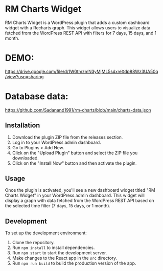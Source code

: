 # RM Charts Widget

RM Charts Widget is a WordPress plugin that adds a custom dashboard widget with a Recharts graph. This widget allows users to visualize data fetched from the WordPress REST API with filters for 7 days, 15 days, and 1 month.
# DEMO: 
https://drive.google.com/file/d/1W0tmzmN3yMjML5sdxreXdp88Wz3UA50q/view?usp=sharing
# Database data:
https://github.com/Sadanand1991/rm-charts/blob/main/charts-data.json

## Installation

1. Download the plugin ZIP file from the releases section.
2. Log in to your WordPress admin dashboard.
3. Go to Plugins > Add New.
4. Click on the "Upload Plugin" button and select the ZIP file you downloaded.
5. Click on the "Install Now" button and then activate the plugin.

## Usage

Once the plugin is activated, you'll see a new dashboard widget titled "RM Charts Widget" in your WordPress admin dashboard. This widget will display a graph with data fetched from the WordPress REST API based on the selected time filter (7 days, 15 days, or 1 month).

## Development

To set up the development environment:

1. Clone the repository.
2. Run `npm install` to install dependencies.
3. Run `npm start` to start the development server.
4. Make changes to the React app in the `src` directory.
5. Run `npm run build` to build the production version of the app.
